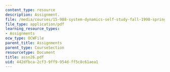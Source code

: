 ```yaml
---
content_type: resource
description: Assignment.
file: /media/courses/15-988-system-dynamics-self-study-fall-1998-spring-1999/442dfbca2cf39ff9954dff5c8c61aea1_assn26.pdf
file_type: application/pdf
learning_resource_types:
- Assignments
ocw_type: OCWFile
parent_title: Assignments
parent_type: CourseSection
resourcetype: Document
title: assn26.pdf
uid: 442dfbca-2cf3-9ff9-954d-ff5c8c61aea1
---
```

